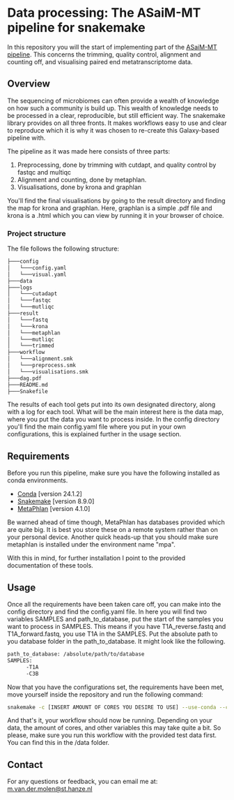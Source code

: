 # Data processing: The ASaiM-MT pipeline for snakemake

In this repository you will the start of implementing part of the [ASaiM-MT pipeline](https://doi.org/10.12688/f1000research.28608.2). This concerns the 
trimming, quality control, alignment and counting off, and visualising paired end metatranscriptome data.

## Overview

The sequencing of microbiomes can often provide a wealth of knowledge on how such a community is build up.
This wealth of knowledge needs to be processed in a clear, reproducible, but still efficient way. The snakemake
library provides on all three fronts. It makes workflows easy to use and clear to reproduce which it is why it was
chosen to re-create this Galaxy-based pipeline with.

The pipeline as it was made here consists of three parts:
1. Preprocessing, done by trimming with cutdapt, and quality control by fastqc and multiqc
2. Alignment and counting, done by metaphlan.
3. Visualisations, done by krona and graphlan

You'll find the final visualisations by going to the result directory and finding the map for krona and graphlan.
Here, graphlan is a simple .pdf file and krona is a .html which you can view by running it in your browser of choice.

### Project structure

The file follows the following structure:

```bash
├───config
│   └───config.yaml
│   └───visual.yaml
├───data
├───logs
│   └───cutadapt
│   └───fastqc
│   └───mutliqc
├───result
│   └───fastq
│   └───krona
│   └───metaphlan
│   └───mutliqc
│   └───trimmed
├───workflow
│   └───alignment.smk
│   └───preprocess.smk
│   └───visualisations.smk
├───dag.pdf
├───README.md
├───Snakefile
```
The results of each tool gets put into its own designated directory, along with a log for each tool.
What will be the main interest here is the data map, where you put the data you want to process inside. In the config directory
you'll find the main config.yaml file where you put in your own configurations, this is explained further in the usage section.

## Requirements
Before you run this pipeline, make sure you have the following installed as conda environments.

- [Conda](https://conda.io/projects/conda/en/latest/user-guide/install/index.html) [version 24.1.2]
- [Snakemake](https://snakemake.readthedocs.io/en/stable/getting_started/installation.html) [version 8.9.0]
- [MetaPhlan](https://huttenhower.sph.harvard.edu/metaphlan/) [version 4.1.0]

Be warned ahead of time though, MetaPhlan has databases provided which are quite big. It is best you store these
on a remote system rather than on your personal device. Another quick heads-up that you should make sure metaphlan is 
installed under the environment name "mpa".

With this in mind, for further installation I point to the provided documentation of these tools.

## Usage
Once all the requirements have been taken care off, you can make into the config directory and find the
config.yaml file. In here you will find two variables SAMPLES and path_to_database, put the start of the samples you want
to process in SAMPLES. This means if you have T1A_reverse.fastq and T1A_forward.fastq, you use T1A in the SAMPLES.
Put the absolute path to you database folder in the path_to_database. It might
look like the following.


```bash
path_to_database: /absolute/path/to/database
SAMPLES:
      -T1A
      -C3B
```

Now that you have the configurations set, the requirements have been met, move yourself inside the repository and
run the following command:

```bash
snakemake -c [INSERT AMOUNT OF CORES YOU DESIRE TO USE] --use-conda --conda-frontend conda
```

And that's it, your workflow should now be running. Depending on your data, the amount of cores, and other variables
this may take quite a bit. So please, make sure you run this workflow with the provided test data first. You
can find this in the /data folder.

## Contact
For any questions or feedback, you can email me at: m.van.der.molen@st.hanze.nl
